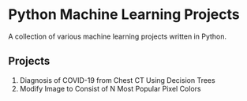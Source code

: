 # Python Machine Learning Projects
A collection of various machine learning projects written in Python.

## Projects
1. Diagnosis of COVID-19 from Chest CT Using Decision Trees
2. Modify Image to Consist of N Most Popular Pixel Colors


